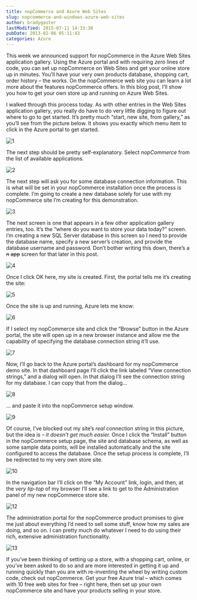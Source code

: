 ```yaml
---
title: nopCommerce and Azure Web Sites
slug: nopcommerce-and-windows-azure-web-sites
author: bradygaster
lastModified: 2015-07-11 14:33:38
pubDate: 2013-02-06 05:11:43
categories: Azure
---
```


<p>This week we announced support for
  <a>nopCommerce</a>  in the Azure Web Sites application gallery. Using the Azure portal and with requiring <em>zero</em>  lines of code, you can set up nopCommerce on Web Sites and get your online store up in minutes. You&#x2019;ll have your very own products database,
  shopping cart, order history &#x2013; the works. On the nopCommerce web site you can learn a lot more about the
  <a>features</a>  nopCommerce offers. In this blog post, I&#x2019;ll show you how to get your own store up and running on Azure Web Sites. </p>
<p>I walked through this process today. As with other entries in the Web Sites application gallery, you really do have to do very little digging to figure out where to go to get started. It&#x2019;s pretty much &#x201C;start, new site, from gallery,&#x201D; as you&#x2019;ll see from
  the picture below. It shows you exactly which menu item to click in the Azure portal to get started. </p>
<p>
  <a>
    <img alt="1" src="/posts/nopcommerce-and-windows-azure-web-sites/media/1_thumb.png">
  </a> 
</p>
<p>The next step should be pretty self-explanatory. Select <em>nopCommerce</em>  from the list of available applications. </p>
<p>
  <a>
    <img alt="2" src="/posts/nopcommerce-and-windows-azure-web-sites/media/2_thumb.png">
  </a> 
</p>
<p>The next step will ask you for some database connection information. This is what will be set in your nopCommerce installation once the process is complete. I&#x2019;m going to create a new database solely for use with my nopCommerce site I&#x2019;m creating for this
  demonstration. </p>
<p>
  <a>
    <img alt="3" src="/posts/nopcommerce-and-windows-azure-web-sites/media/3_thumb.png">
  </a> 
</p>
<p>The next screen is one that appears in a few other application gallery entries, too. It&#x2019;s the &#x201C;where do you want to store your data today?&#x201D; screen. I&#x2019;m creating a new SQL Server database in this screen so I need to provide the database name, specify a
  new server&#x2019;s creation, and provide the database username and password. Don&#x2019;t bother writing this down, there&#x2019;s a
  <strike>n</strike>
  <strike>app</strike> screen for that later in this post. </p>
<p>
  <a>
    <img alt="4" src="/posts/nopcommerce-and-windows-azure-web-sites/media/4_thumb.png">
  </a> 
</p>
<p>Once I click OK here, my site is created. First, the portal tells me it&#x2019;s creating the site:</p>
<p>
  <a>
    <img alt="5" src="/posts/nopcommerce-and-windows-azure-web-sites/media/5_thumb.png">
  </a> 
</p>
<p>Once the site is up and running, Azure lets me know:</p>
<p>
  <a>
    <img alt="6" src="/posts/nopcommerce-and-windows-azure-web-sites/media/6_thumb.png">
  </a> 
</p>
<p>If I select my nopCommerce site and click the &#x201C;Browse&#x201D; button in the Azure portal, the site will open up in a new browser instance and allow me the capability of specifying the database connection string it&#x2019;ll use. </p>
<p>
  <a>
    <img alt="7" src="/posts/nopcommerce-and-windows-azure-web-sites/media/7_thumb.png">
  </a> 
</p>
<p>Now, I&#x2019;ll go back to the Azure portal&#x2019;s dashboard for my nopCommerce demo site. In that dashboard page I&#x2019;ll click the link labeled &#x201C;View connection strings,&#x201D; and a dialog will open. In that dialog I&#x2019;ll see the connection string for my database. I can
  copy that from the dialog&#x2026;</p>
<p>
  <a>
    <img alt="8" src="/posts/nopcommerce-and-windows-azure-web-sites/media/8_thumb.png">
  </a> 
</p>
<p>&#x2026; and paste it into the nopCommerce setup window.</p>
<p>
  <a>
    <img alt="9" src="/posts/nopcommerce-and-windows-azure-web-sites/media/9_thumb.png">
  </a> 
</p>
<p>Of course, I&#x2019;ve blocked out my site&#x2019;s <em>real</em>  connection string in this picture, but the idea is &#x2013; <em>it doesn&#x2019;t get much easier. </em> Once I click the &#x201C;Install&#x201D; button in the nopCommerce setup page, the site and database schema, as well as some
  sample data points, will be installed automatically and the site configured to access the database. Once the setup process is complete, I&#x2019;ll be redirected to my very own store site. </p>
<p>
  <a>
    <img alt="10" src="/posts/nopcommerce-and-windows-azure-web-sites/media/10_thumb.png">
  </a> 
</p>
<p>In the navigation bar I&#x2019;ll click on the &#x201C;My Account&#x201D; link, login, and then, at the <em>very tip-top</em>  of my browser I&#x2019;ll see a link to get to the Administration panel of my new nopCommerce store site. </p>
<p>
  <a>
    <img alt="12" src="/posts/nopcommerce-and-windows-azure-web-sites/media/12_thumb_1.png">
  </a> 
</p>
<p>The administration portal for the nopCommerce product promises to give me just about everything I&#x2019;d need to sell some stuff, know how my sales are doing, and so on. I can pretty much do whatever I need to do using their rich, extensive administration
  functionality. </p>
<p>
  <a>
    <img alt="13" src="/posts/nopcommerce-and-windows-azure-web-sites/media/13_thumb.png">
  </a> 
</p>
<p>If you&#x2019;ve been thinking of setting up a store, with a shopping cart, online, or you&#x2019;ve been asked to do so and are more interested in getting it up and running quickly than you are with re-inventing the wheel by writing custom code, check out nopCommerce.
  Get your free Azure
  <a>trial</a>  &#x2013;
  <a>which comes with 10 free web sites for free</a>  &#x2013; right
  <a>here</a>, then set up your own nopCommerce site and have your products selling in your store. </p>
